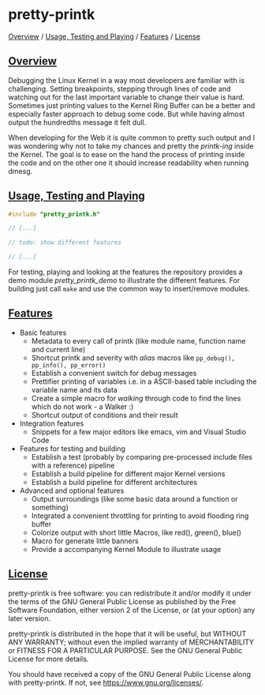 # pretty-printk

[Overview](#overview) / [Usage, Testing and Playing](#usage-testing-playing) / [Features](#features) / [License](#license)

## [Overview](#overview)

Debugging the Linux Kernel in a way most developers are familiar with is challenging. Setting breakpoints,
stepping through lines of code and watching out for the last important variable to change their value is hard.
Sometimes just printing values to the Kernel Ring Buffer can be a better and especially faster approach to
debug some code. But while having almost output the hundredths message it felt dull.

When developing for the Web it is quite common to pretty such output and I was wondering why not to take my
chances and pretty the *printk-ing* inside the Kernel. The goal is to ease on the hand the process of printing
inside the code and on the other one it should increase readability when running dmesg.

## [Usage, Testing and Playing](#usage-testing-playing)

```c
#include "pretty_printk.h"

// [...]

// todo: show different features

// [...]

```

For testing, playing and looking at the features the repository provides a demo module *pretty_printk_demo* to
illustrate the different features. For building just call ```make``` and use the common way to insert/remove 
modules.

## [Features](#features)

- Basic features
  - Metadata to every call of printk (like module name, function name and current line)
  - Shortcut printk and severity with *alias* macros like `pp_debug(), pp_info(), pp_error()`
  - Establish a convenient switch for debug messages
  - Prettifier printing of variables i.e. in a ASCII-based table including the variable name and its data
  - Create a simple macro for *walking* through code to find the lines which do not work - a Walker :)
  - Shortcut output of conditions and their result
- Integration features
  - Snippets for a few major editors like emacs, vim and Visual Studio Code
- Features for testing and building
  - Establish a test (probably by comparing pre-processed include files with a reference) pipeline
  - Establish a build pipeline for different major Kernel versions
  - Establish a build pipeline for different architectures
- Advanced and optional features
  - Output surroundings (like some basic data around a function or something)
  - Integrated a convenient throttling for printing to avoid flooding ring buffer
  - Colorize output with short little Macros, like red(), green(), blue()
  - Macro for generate little banners
  - Provide a accompanying Kernel Module to illustrate usage

## [License](#license)

pretty-printk is free software: you can redistribute it and/or modify
it under the terms of the GNU General Public License as published by
the Free Software Foundation, either version 2 of the License, or
(at your option) any later version.

pretty-printk is distributed in the hope that it will be useful,
but WITHOUT ANY WARRANTY; without even the implied warranty of
MERCHANTABILITY or FITNESS FOR A PARTICULAR PURPOSE.  See the
GNU General Public License for more details.

You should have received a copy of the GNU General Public License
along with pretty-printk. If not, see [<https://www.gnu.org/licenses/>](https://www.gnu.org/licenses/).
